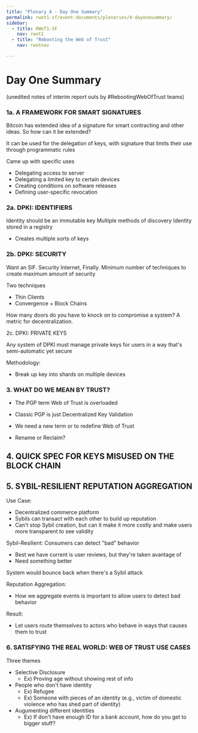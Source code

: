 ```yaml
---
title: "Plenary 4 - Day One Summary"
permalink: rwot1-sf/event-documents/plenaries/4-dayonesummary/
sidebar:
  - title: RWoT1-SF
    nav: rwot1
  - title: "Rebooting the Web of Trust"
    nav: rwotnav

---
```


Day One Summary
===============

(unedited notes of interim report outs by #RebootingWebOfTrust teams)

### 1a. A FRAMEWORK FOR SMART SIGNATURES

Bitcoin has extended idea of a signature for smart contracting and other ideas. So how can it be extended?

It can be used for the delegation of keys, with signature that limits their use through programmatic rules

Came up with specific uses
- Delegating access to server
- Delegating a limited key to certain devices
- Creating conditions on software releases
- Defining user-specific revocation

### 2a. DPKI: IDENTIFIERS

Identity should be an immutable key
Multiple methods of discovery
Identity stored in a registry
- Creates multiple sorts of keys

### 2b. DPKI: SECURITY

Want an SIF. Security Internet, Finally.
Minimum number of techniques to create maximum amount of security

Two techniques
- Thin Clients
- Convergence + Block Chains

How many doors do you have to knock on to compromise a system? A metric for decentralization.

2c. DPKI: PRIVATE KEYS

Any system of DPKI must manage private keys for users in a way that's semi-automatic yet secure

Methodology:
- Break up key into shards on multiple devices

### 3. WHAT DO WE MEAN BY TRUST?

- The PGP term Web of Trust is overloaded

- Classic PGP is just Decentralized Key Validation

- We need a new term or to redefine Web of Trust

- Rename or Reclaim?

## 4. QUICK SPEC FOR KEYS MISUSED ON THE BLOCK CHAIN

## 5. SYBIL-RESILIENT REPUTATION AGGREGATION

Use Case:
- Decentralized commerce platform
- Sybils can transact with each other to build up reputation
- Can't stop Sybil creation, but can it make it more costly and make users more transparent to see validity

Sybil-Resilient:
Consumers can detect "bad" behavior
- Best we have current is user reviews, but they're taken avantage of
- Need something better

System would bounce back when there's a Sybil attack

Reputation Aggregation:
- How we aggregate events is important to allow users to detect bad behavior

Result:
- Let users route themselves to actors who behave in ways that causes them to trust

### 6. SATISFYING THE REAL WORLD: WEB OF TRUST USE CASES

Three themes
- Selective Disclosure
  - Ex) Proving age without showing rest of info
- People who don't have identity
  - Ex) Refugee
  - Ex) Someone with pieces of an identity (e.g., victim of domestic violence who has shed part of identity)
- Augumenting different identities
  - Ex) If don't have enough ID for a bank account, how do you get to bigger stuff?

